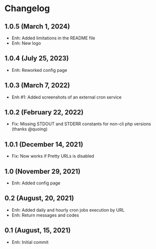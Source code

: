 Changelog
=========

1.0.5 (March 1, 2024)
--------------------
- Enh: Added limitations in the README file
- Enh: New logo

1.0.4 (July 25, 2023)
--------------------
- Enh: Reworked config page

1.0.3 (March 7, 2022)
--------------------
- Enh #1: Added screenshots of an external cron service

1.0.2 (February 22, 2022)
--------------------
- Fix: Missing STDOUT and STDERR constants for non-cli php versions (thanks @quoing)

1.0.1 (December 14, 2021)
--------------------
- Fix: Now works if Pretty URLs is disabled

1.0 (November 29, 2021)
--------------------
- Enh: Added config page

0.2 (August, 20, 2021)
--------------------
- Enh: Added daily and hourly cron jobs execution by URL
- Enh: Return messages and codes

0.1 (August, 15, 2021)
--------------------
- Enh: Initial commit
